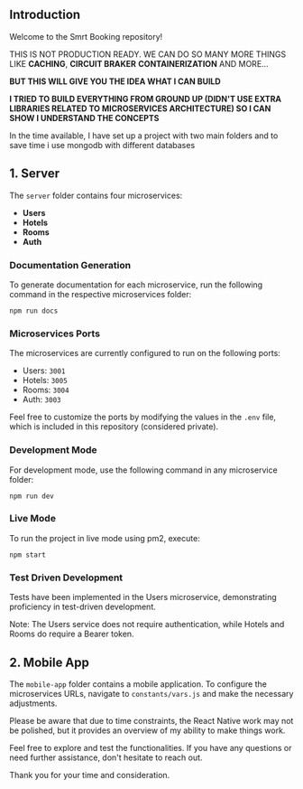Introduction
------------

Welcome to the Smrt Booking repository! 


THIS IS NOT PRODUCTION READY. WE CAN DO SO MANY MORE THINGS LIKE **CACHING**, **CIRCUIT BRAKER** **CONTAINERIZATION** AND MORE...

**BUT THIS WILL GIVE YOU THE IDEA WHAT I CAN BUILD**

**I TRIED TO BUILD EVERYTHING FROM GROUND UP (DIDN'T USE EXTRA LIBRARIES RELATED TO MICROSERVICES ARCHITECTURE) SO I CAN SHOW I UNDERSTAND THE CONCEPTS**

In the time available, I have set up a project with two main folders and to save time i use mongodb with different databases


1\. Server
----------

The `server` folder contains four microservices:

*   **Users**
*   **Hotels**
*   **Rooms**
*   **Auth**

### Documentation Generation

To generate documentation for each microservice, run the following command in the respective microservices folder:

`npm run docs`

### Microservices Ports

The microservices are currently configured to run on the following ports:

*   Users: `3001`
*   Hotels: `3005`
*   Rooms: `3004`
*   Auth: `3003`

Feel free to customize the ports by modifying the values in the `.env` file, which is included in this repository (considered private).

### Development Mode

For development mode, use the following command in any microservice folder:

`npm run dev`

### Live Mode

To run the project in live mode using pm2, execute:

`npm start`

### Test Driven Development

Tests have been implemented in the Users microservice, demonstrating proficiency in test-driven development.

Note: The Users service does not require authentication, while Hotels and Rooms do require a Bearer token.

2\. Mobile App
--------------

The `mobile-app` folder contains a mobile application. To configure the microservices URLs, navigate to `constants/vars.js` and make the necessary adjustments.

Please be aware that due to time constraints, the React Native work may not be polished, but it provides an overview of my ability to make things work.

Feel free to explore and test the functionalities. If you have any questions or need further assistance, don't hesitate to reach out.

Thank you for your time and consideration.